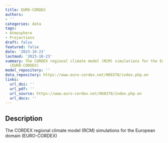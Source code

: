 ```yaml
---
title: EURO-CORDEX
authors:
- ''
categories: data
tags:
- Atmosphere
- Projections
draft: false
featured: false
date: '2023-10-23'
lastmod: '2023-10-23'
summary: The CORDEX regional climate model (RCM) simulations for the European domain
  (EURO-CORDEX)
model_repository: ''
data_repository: https://www.euro-cordex.net/060378/index.php.en
links:
  url_doi: ''
  url_pdf: ''
  url_source: https://www.euro-cordex.net/060378/index.php.en
  url_docs: ''
---
```


## Description

The CORDEX regional climate model (RCM) simulations for the European domain (EURO-CORDEX)


